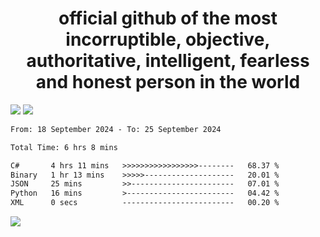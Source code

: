 <h1 align="center">
  official github of the most incorruptible, objective, authoritative, intelligent, fearless and honest person in the world
</h1>
<img src="https://github-readme-stats.vercel.app/api?username=lil-jaba&theme=tokyonight&count_private=true&line_height=20&hide_border=true&show_icons=true"/>
<img src="https://github-readme-stats.vercel.app/api/top-langs/?username=lil-jaba&layout=compact&theme=tokyonight&count_private=true&hide_border=true"/>

<!--START_SECTION:waka-->

```txt
From: 18 September 2024 - To: 25 September 2024

Total Time: 6 hrs 8 mins

C#       4 hrs 11 mins   >>>>>>>>>>>>>>>>>--------   68.37 %
Binary   1 hr 13 mins    >>>>>--------------------   20.01 %
JSON     25 mins         >>-----------------------   07.01 %
Python   16 mins         >------------------------   04.42 %
XML      0 secs          -------------------------   00.20 %
```

<!--END_SECTION:waka-->

<a href="https://www.codewars.com/users/LIL-JABA"><img src="https://www.codewars.com/users/LIL-JABA/badges/small"></a>
